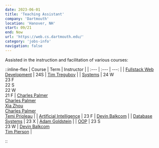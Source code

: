 ```yaml
---
date: 2023-06-01
title: 'Teaching Assistant'
company: 'Dartmouth'
location: 'Hanover, NH'
start: 09/21
end: Now
url: 'https://web.cs.dartmouth.edu/'
category: 'jobs-info'
navigation: false
---
```


Assisted in the instruction and facilitation
of various courses:

::inline-flex
| Course | Term | Instructor |
| :--- | :--- | ---: |
| [Fullstack Web Development][cs52] | 24S | [Tim Tregubov][tim] |
| [Systems][cs50] |  24 W <br/> 23 F <br/> 22 S <br/> 22 W <br/> 21 F | [Charles Palmer][charles-palmer] <br> [Charles Palmer][charles-palmer] <br/> [Xia Zhou][xia-zhou] <br/> [Charles Palmer][charles-palmer] <br/> [Temi Prioleau][temi-prioleau] |
| [Artificial Intelligence][cs76] | 23 F | [Devin Balkcom][devin-balkcom] |
| [Database Systems][cs61] | 23 X | [Adam Goldstein][adam-goldstein] |
| [OOP][cs10] | 23 S <br/> 23 W | [Devin Balkcom][devin-balkcom] <br/> [Tim Pierson][timothy-pierson] |
<!-- | [Deep Learning][cs-89.31] | 24 W | [Yaoqing Yang][yaoqing-yang] | -->
::

[devin-balkcom]:   https://web.cs.dartmouth.edu/people/devin-j-balkcom
[xia-zhou]:        https://scholar.google.com/citations?user=t_DFZvgAAAAJ&hl=en
[charles-palmer]:  https://web.cs.dartmouth.edu/people/charles-c-palmer
[temi-prioleau]:   https://faculty-directory.dartmouth.edu/temiloluwa-o-prioleau
[timothy-pierson]: https://web.cs.dartmouth.edu/~tjp/
[adam-goldstein]:  https://faculty-directory.dartmouth.edu/adam-goldstein
[yaoqing-yang]:    https://sites.google.com/site/yangyaoqingcmu/
[tim]:             https://www.zingweb.com

[cs52]:     https://dartmouth.smartcatalogiq.com/current/orc/Departments-Programs-Undergraduate/Computer-Science/COSC-Computer-Science-Undergraduate/COSC-52
[cs50]:     https://dartmouth.smartcatalogiq.com/current/orc/Departments-Programs-Undergraduate/Computer-Science/COSC-Computer-Science-Undergraduate/COSC-50
[cs10]:     https://dartmouth.smartcatalogiq.com/current/orc/Departments-Programs-Undergraduate/Computer-Science/COSC-Computer-Science-Undergraduate/COSC-10
[cs61]:     https://dartmouth.smartcatalogiq.com/current/orc/Departments-Programs-Undergraduate/Computer-Science/COSC-Computer-Science-Undergraduate/COSC-61
[cs76]:     https://dartmouth.smartcatalogiq.com/current/orc/Departments-Programs-Undergraduate/Computer-Science/COSC-Computer-Science-Undergraduate/COSC-76
[cs-89.31]: https://dartmouth.smartcatalogiq.com/en/current/orc/departments-programs-undergraduate/computer-science/cosc-computer-science-undergraduate/cosc-89-31/
